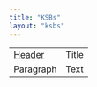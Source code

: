 ```yaml
---
title: "KSBs"
layout: "ksbs"
---
```


|  |  |
| --- | --- |
| [Header](http://localhost:1313/tags/example/)      | Title       |
| Paragraph   | Text        |
